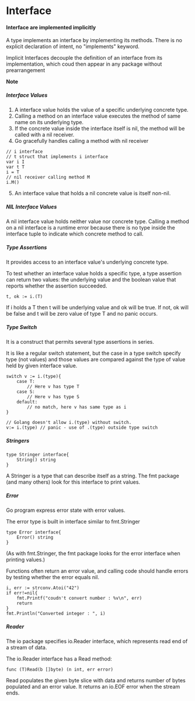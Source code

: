 # Interface 

#### Interface are implemented implicitly
A type implements an interface by implementing its methods. There is no explicit declaration of intent, no "implements" keyword.

Implicit Interfaces decouple the definition of an interface from its implementation, which coud then appear in any package without prearrangement

**Note**
##### Interface Values
1. A interface value holds the value of a specific underlying concrete type.
2. Calling a method on an interface value executes the method of same name on its underlying type.
3. If the concrete value inside the interface itself is nil, the method will be called with a nil receiver.
4. Go gracefully handles calling a method with nil receiver

```golang
// i interface
// t struct that implements i interface
var i I
var t T 
i = T
// nil receiver calling method M
i.M()
```
5. An interface value that holds a nil concrete value is itself non-nil.

##### NIL Interface Values

A nil interface value holds neither value nor concrete type.
Calling a method on a nil interface is a runtime error because there is no type inside the interface tuple to indicate which concrete method to call.

##### Type Assertions 

It provides access to an interface value's underlying concrete type.

To test whether an interface value holds a specific type, a type assertion can return two values: the underlying value and the boolean value that reports whether the assertion succeeded.

```golang
t, ok := i.(T)
```

If i holds a T then t will be underlying value and ok will be true.
If not, ok will be false and t will be zero value of type T and no panic occurs.


##### Type Switch

It is a construct that permits several type assertions in series.

It is like a regular switch statement, but the case in a type switch specify type (not values) and those values are compared against the type of value held by given interface value.

```golang
switch v := i.(type){
    case T:
        // Here v has type T
    case S:
        // Here v has type S
    default:
        // no match, here v has same type as i
}

// Golang doesn't allow i.(type) without switch.
v:= i.(type) // panic - use of .(type) outside type switch
```

##### Stringers

```golang
type Stringer interface{
    String() string
}
```

A Stringer is a type that can describe itself as a string. The fmt package (and many others) look for this interface to print values.

##### Error

Go program express error state with error values.

The error type is built in interface similar to fmt.Stringer

```Golang
type Error interface{
    Error() string
}
```
(As with fmt.Stringer, the fmt package looks for the error interface when printing values.)

Functions often return an error value, and calling code should handle errors by testing whether the error equals nil.

```golang
i, err := strconv.Atoi("42")
if err!=nil{
    fmt.Printf("coudn't convert number : %v\n", err)
    return
}
fmt.Println("Converted integer : ", i)
```

##### Reader 

The io package specifies io.Reader interface, which represents read end of a stream of data.

The io.Reader interface has a Read method:

```Golang
func (T)Read(b []byte) (n int, err error)
```

Read populates the given byte slice with data and returns number of bytes populated and an error value. It returns an io.EOF error when the stream ends.
